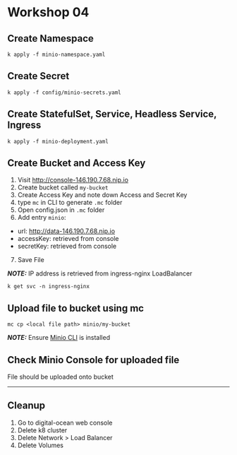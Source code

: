 # Workshop 04

## Create Namespace
`k apply -f minio-namespace.yaml`

## Create Secret
`k apply -f config/minio-secrets.yaml`

## Create StatefulSet, Service, Headless Service, Ingress
`k apply -f minio-deployment.yaml` 

## Create Bucket and Access Key
1. Visit http://console-146.190.7.68.nip.io
2. Create bucket called `my-bucket`
3. Create Access Key and note down Access and Secret Key
4. type `mc` in CLI to generate `.mc` folder
5. Open config.json in `.mc` folder
6. Add entry `minio`:
  - url: http://data-146.190.7.68.nip.io
  - accessKey: retrieved from console
  - secretKey: retrieved from console
7. Save File

**_NOTE:_** IP address is retrieved from ingress-nginx LoadBalancer

`k get svc -n ingress-nginx`

## Upload file to bucket using mc
`mc cp <local file path> minio/my-bucket`

**_NOTE:_** Ensure [Minio CLI](https://min.io/docs/minio/linux/reference/minio-mc.html) is installed


## Check Minio Console for uploaded file
File should be uploaded onto bucket

---

## Cleanup
1. Go to digital-ocean web console
2. Delete k8 cluster  
3. Delete Network > Load Balancer
4. Delete Volumes